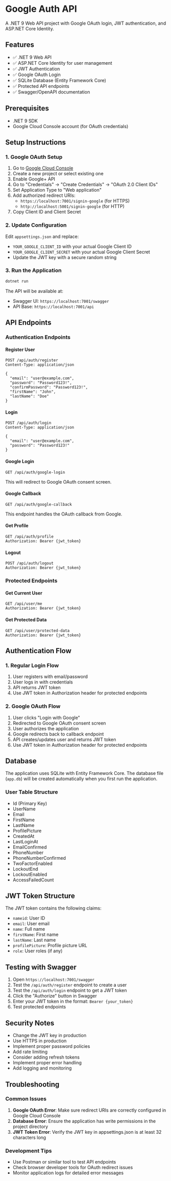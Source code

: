 # Google Auth API

A .NET 9 Web API project with Google OAuth login, JWT authentication, and ASP.NET Core Identity.

## Features

- ✅ .NET 9 Web API
- ✅ ASP.NET Core Identity for user management
- ✅ JWT Authentication
- ✅ Google OAuth Login
- ✅ SQLite Database (Entity Framework Core)
- ✅ Protected API endpoints
- ✅ Swagger/OpenAPI documentation

## Prerequisites

- .NET 9 SDK
- Google Cloud Console account (for OAuth credentials)

## Setup Instructions

### 1. Google OAuth Setup

1. Go to [Google Cloud Console](https://console.cloud.google.com/)
2. Create a new project or select existing one
3. Enable Google+ API
4. Go to "Credentials" → "Create Credentials" → "OAuth 2.0 Client IDs"
5. Set Application Type to "Web application"
6. Add authorized redirect URIs:
   - `https://localhost:7001/signin-google` (for HTTPS)
   - `http://localhost:5001/signin-google` (for HTTP)
7. Copy Client ID and Client Secret

### 2. Update Configuration

Edit `appsettings.json` and replace:
- `YOUR_GOOGLE_CLIENT_ID` with your actual Google Client ID
- `YOUR_GOOGLE_CLIENT_SECRET` with your actual Google Client Secret
- Update the JWT key with a secure random string

### 3. Run the Application

```bash
dotnet run
```

The API will be available at:
- Swagger UI: `https://localhost:7001/swagger`
- API Base: `https://localhost:7001/api`

## API Endpoints

### Authentication Endpoints

#### Register User
```
POST /api/auth/register
Content-Type: application/json

{
  "email": "user@example.com",
  "password": "Password123!",
  "confirmPassword": "Password123!",
  "firstName": "John",
  "lastName": "Doe"
}
```

#### Login
```
POST /api/auth/login
Content-Type: application/json

{
  "email": "user@example.com",
  "password": "Password123!"
}
```

#### Google Login
```
GET /api/auth/google-login
```
This will redirect to Google OAuth consent screen.

#### Google Callback
```
GET /api/auth/google-callback
```
This endpoint handles the OAuth callback from Google.

#### Get Profile
```
GET /api/auth/profile
Authorization: Bearer {jwt_token}
```

#### Logout
```
POST /api/auth/logout
Authorization: Bearer {jwt_token}
```

### Protected Endpoints

#### Get Current User
```
GET /api/user/me
Authorization: Bearer {jwt_token}
```

#### Get Protected Data
```
GET /api/user/protected-data
Authorization: Bearer {jwt_token}
```

## Authentication Flow

### 1. Regular Login Flow
1. User registers with email/password
2. User logs in with credentials
3. API returns JWT token
4. Use JWT token in Authorization header for protected endpoints

### 2. Google OAuth Flow
1. User clicks "Login with Google"
2. Redirected to Google OAuth consent screen
3. User authorizes the application
4. Google redirects back to callback endpoint
5. API creates/updates user and returns JWT token
6. Use JWT token in Authorization header for protected endpoints

## Database

The application uses SQLite with Entity Framework Core. The database file (`app.db`) will be created automatically when you first run the application.

### User Table Structure
- Id (Primary Key)
- UserName
- Email
- FirstName
- LastName
- ProfilePicture
- CreatedAt
- LastLoginAt
- EmailConfirmed
- PhoneNumber
- PhoneNumberConfirmed
- TwoFactorEnabled
- LockoutEnd
- LockoutEnabled
- AccessFailedCount

## JWT Token Structure

The JWT token contains the following claims:
- `nameid`: User ID
- `email`: User email
- `name`: Full name
- `firstName`: First name
- `lastName`: Last name
- `profilePicture`: Profile picture URL
- `role`: User roles (if any)

## Testing with Swagger

1. Open `https://localhost:7001/swagger`
2. Test the `/api/auth/register` endpoint to create a user
3. Test the `/api/auth/login` endpoint to get a JWT token
4. Click the "Authorize" button in Swagger
5. Enter your JWT token in the format: `Bearer {your_token}`
6. Test protected endpoints

## Security Notes

- Change the JWT key in production
- Use HTTPS in production
- Implement proper password policies
- Add rate limiting
- Consider adding refresh tokens
- Implement proper error handling
- Add logging and monitoring

## Troubleshooting

### Common Issues

1. **Google OAuth Error**: Make sure redirect URIs are correctly configured in Google Cloud Console
2. **Database Error**: Ensure the application has write permissions in the project directory
3. **JWT Token Error**: Verify the JWT key in appsettings.json is at least 32 characters long

### Development Tips

- Use Postman or similar tool to test API endpoints
- Check browser developer tools for OAuth redirect issues
- Monitor application logs for detailed error messages 